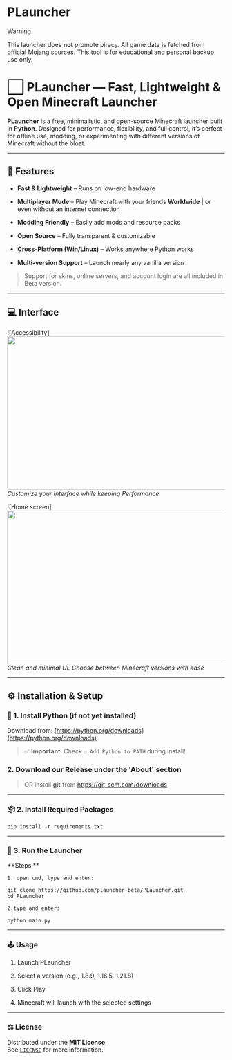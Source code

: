# PLauncher

> [!WARNING]
> This launcher does **not** promote piracy. All game data is fetched from official Mojang sources. This tool is for educational and personal backup use only.

# ⬜ PLauncher — Fast, Lightweight & Open Minecraft Launcher

**PLauncher** is a free, minimalistic, and open-source Minecraft launcher built in **Python**. Designed for performance, flexibility, and full control, it’s perfect for offline use, modding, or experimenting with different versions of Minecraft without the bloat.

---

## 🧩 Features

- **Fast & Lightweight** – Runs on low-end hardware  

- **Multiplayer Mode** – Play Minecraft with your friends **Worldwide** | or even without an internet connection 

- **Modding Friendly** – Easily add mods and resource packs  

- **Open Source** – Fully transparent & customizable  

- **Cross-Platform (Win/Linux)** – Works anywhere Python works

- **Multi-version Support** – Launch nearly any vanilla version

> Support for skins, online servers, and account login are all included in Beta version.

---

## 💻 Interface


![Accessibility] 
<img src="https://imgur.com/a/sbsN3s6" width="600" height="355">
*Customize your Interface while keeping Performance*

![Home screen]
<img src="https://i.tlauncher.org/images/yoxmhxz.png" width="600" height="355"> 
*Clean and minimal UI. Choose between Minecraft versions with ease*

---

## ⚙️ Installation & Setup

### 🐍 1. Install Python (if not yet installed)

Download from: [https://python.org/downloads](https://python.org/downloads)

> ✅ **Important**: Check `☑️ Add Python to PATH` during install!

### 2.  Download our Release under the 'About' section
> OR install **git** from https://git-scm.com/downloads
---

### 📦 2. Install Required Packages

```
pip install -r requirements.txt
```
---

### 🚀 3. Run the Launcher

  **Steps **

    1. open cmd, type and enter:
```
git clone https://github.com/plauncher-beta/PLauncher.git
cd PLauncher
```

    2.type and enter:
```
python main.py
```
---

### 🕹 Usage

1. Launch PLauncher

2. Select a version (e.g., 1.8.9, 1.16.5, 1.21.8)

3. Click Play

4. Minecraft will launch with the selected settings

---

### ⚖️ License

Distributed under the **MIT License**.  
See [`LICENSE`](LICENSE) for more information.

